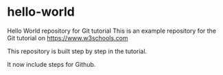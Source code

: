 # hello-world
Hello World repository for Git tutorial
This is an example repository for the Git tutorial on https://www.w3schools.com

This repository is built step by step in the tutorial.

It now include steps for Github.
